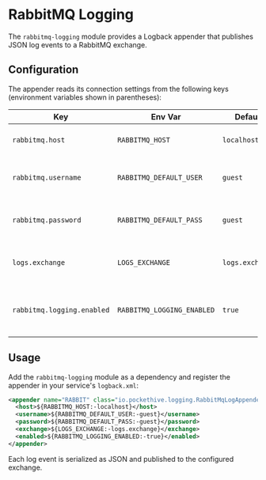 # RabbitMQ Logging

The `rabbitmq-logging` module provides a Logback appender that publishes JSON log events to a RabbitMQ exchange.

## Configuration

The appender reads its connection settings from the following keys (environment variables shown in parentheses):

| Key | Env Var | Default | Description |
|-----|---------|---------|-------------|
| `rabbitmq.host` | `RABBITMQ_HOST` | `localhost` | RabbitMQ host to connect to. |
| `rabbitmq.username` | `RABBITMQ_DEFAULT_USER` | `guest` | Username for the RabbitMQ connection. |
| `rabbitmq.password` | `RABBITMQ_DEFAULT_PASS` | `guest` | Password for the RabbitMQ connection. |
| `logs.exchange` | `LOGS_EXCHANGE` | `logs.exchange` | Exchange where log events are published. |
| `rabbitmq.logging.enabled` | `RABBITMQ_LOGGING_ENABLED` | `true` | Set to `false` to disable publishing (useful locally). |

## Usage

Add the `rabbitmq-logging` module as a dependency and register the appender in your service's `logback.xml`:

```xml
<appender name="RABBIT" class="io.pockethive.logging.RabbitMqLogAppender">
  <host>${RABBITMQ_HOST:-localhost}</host>
  <username>${RABBITMQ_DEFAULT_USER:-guest}</username>
  <password>${RABBITMQ_DEFAULT_PASS:-guest}</password>
  <exchange>${LOGS_EXCHANGE:-logs.exchange}</exchange>
  <enabled>${RABBITMQ_LOGGING_ENABLED:-true}</enabled>
</appender>
```

Each log event is serialized as JSON and published to the configured exchange.
